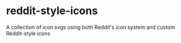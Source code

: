# reddit-style-icons
 A collection of icon svgs using both Reddit's icon system and custom Reddit-style icons
